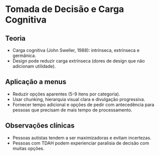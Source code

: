 # Tomada de Decisão e Carga Cognitiva

## Teoria
- Carga cognitiva (John Sweller, 1988): intrínseca, extrínseca e germânica.
- Design pode reduzir carga extrínseca (dores de design que não adicionam utilidade).

## Aplicação a menus
- Reduzir opções aparentes (5-9 itens por categoria).
- Usar chunking, hierarquia visual clara e divulgação progressiva.
- Fornecer tempo adicional e opções de pedir com antecedência para pessoas que precisam de mais tempo de processamento.

## Observações clínicas
- Pessoas autistas tendem a ser maximizadoras e evitam incertezas.
- Pessoas com TDAH podem experienciar paralisia de decisão com muitas opções.

